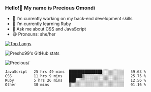 ### Hello!👋 My name is Precious Omondi 

- 🔭 I’m currently working on my back-end development skills
- 🌱 I’m currently learning Ruby
- 💬 Ask me about CSS and JavaScript
- 😄 Pronouns: she/her



[![Top Langs](https://github-readme-stats.vercel.app/api/top-langs/?username=Presho99&langs_count=8&theme=dark)](https://github.com/Presho99/github-readme-stats)

![Presho99's GitHub stats](https://github-readme-stats.vercel.app/api?username=Presho99&show_icons=true&theme=dark)


<p align="left"> <img src=https://komarev.com/ghpvc/?username=Presho99&color=blueviolet alt=Precious/></p>






<!--START_SECTION:waka-->

```text
JavaScript   25 hrs 49 mins  ███████████████░░░░░░░░░░   59.63 %
CSS          11 hrs 9 mins   ██████▒░░░░░░░░░░░░░░░░░░   25.75 %
Ruby         5 hrs 26 mins   ███░░░░░░░░░░░░░░░░░░░░░░   12.56 %
Other        30 mins         ▒░░░░░░░░░░░░░░░░░░░░░░░░   01.16 %
```

<!--END_SECTION:waka-->

